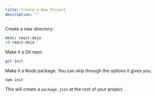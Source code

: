 ```yaml
---
title: Create a New Project
description: ""
---
```


Create a new directory:

```sh
mkdir react-dojo
cd react-dojo
```

Make it a Git repo:

```sh
git init
```

Make it a Node package. You can skip through the options it gives you.

```
npm init
```

This will create a `package.json` at the root of your project.
